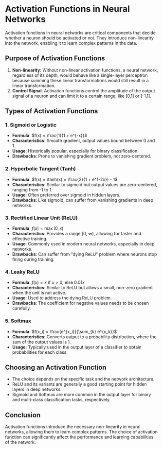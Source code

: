 # Activation Functions in Neural Networks

Activation functions in neural networks are critical components that decide whether a neuron should be activated or not. They introduce non-linearity into the network, enabling it to learn complex patterns in the data.

## Purpose of Activation Functions

1. **Non-linearity**: Without non-linear activation functions, a neural network, regardless of its depth, would behave like a single-layer perceptron because summing these linear transformations would still result in a linear transformation.
2. **Control Signal**: Activation functions control the amplitude of the output signal of a neuron and can limit it to a certain range, like [0,1] or [-1,1].

## Types of Activation Functions

### 1. Sigmoid or Logistic
- **Formula**: $f(x) = \frac{1}{1 + e^{-x}}$
- **Characteristics**: Smooth gradient, output values bound between 0 and 1.
- **Usage**: Historically popular, especially for binary classification.
- **Drawbacks**: Prone to vanishing gradient problem, not zero-centered.

### 2. Hyperbolic Tangent (Tanh)
- **Formula**: $f(x) = \tanh(x) = \frac{2}{1 + e^{-2x}} - 1$
- **Characteristics**: Similar to sigmoid but output values are zero-centered, ranging from -1 to 1.
- **Usage**: Often preferred over sigmoid in hidden layers.
- **Drawbacks**: Like sigmoid, can suffer from vanishing gradients in deep networks.
### 3. Rectified Linear Unit (ReLU)

- **Formula**: $f(x) = \max(0, x)$
- **Characteristics**: Provides a range [0, ∞), allowing for faster and effective training.
- **Usage**: Commonly used in modern neural networks, especially in deep networks.
- **Drawbacks**: Can suffer from "dying ReLU" problem where neurons stop firing during training.

### 4. Leaky ReLU

- **Formula**: $f(x) = x$ if $x > 0$, else $0.01x$
- **Characteristics**: Similar to ReLU but allows a small, non-zero gradient when the unit is not active.
- **Usage**: Used to address the dying ReLU problem.
- **Drawbacks**: The coefficient for negative values needs to be chosen carefully.

### 5. Softmax

- **Formula**: $f(x_i) = \frac{e^{x_i}}{\sum_{k} e^{x_k}}$
- **Characteristics**: Converts output to a probability distribution, where the sum of the output values is 1.
- **Usage**: Typically used in the output layer of a classifier to obtain probabilities for each class.

## Choosing an Activation Function

- The choice depends on the specific task and the network architecture.
- ReLU and its variants are generally a good starting point for hidden layers in deep networks.
- Sigmoid and Softmax are more common in the output layer for binary and multi-class classification tasks, respectively.

## Conclusion

Activation functions introduce the necessary non-linearity in neural networks, allowing them to learn complex patterns. The choice of activation function can significantly affect the performance and learning capabilities of the network.